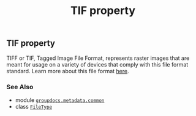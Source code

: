 ﻿---
title: TIF property
second_title: GroupDocs.Metadata for Python via .NET API References
description: 
type: docs
url: /python-net/groupdocs.metadata.common/filetype/tif/
is_root: false
weight: 850
---

## TIF property


TIFF or TIF, Tagged Image File Format, represents raster images that are meant for usage on a variety
of devices that comply with this file format standard. Learn more about this file format
[here](https://wiki.fileformat.com/image/tiff/).

### See Also
* module [`groupdocs.metadata.common`](../../)
* class [`FileType`](/metadata/python-net/groupdocs.metadata.common/filetype)
